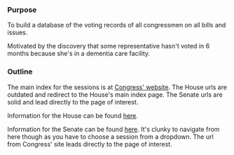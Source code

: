 ### Purpose
To build a database of the voting records of all congressmen on all bills and issues.

Motivated by the discovery that some representative hasn't voted in 6 months because she's in a dementia care facility.

### Outline
 The main index for the sessions is at [Congress' website](https://www.congress.gov/roll-call-votes).  The House urls are outdated and redirect to the House's main index page.  The Senate urls are solid and lead directly to the page of interest.

Information for the House can be found [here](https://clerk.house.gov/Votes).

Information for the Senate can be found [here](https://www.senate.gov/legislative/votes_new.htm).  It's clunky to navigate from here though as you have to choose a session from a dropdown.  The url from Congress' site leads directly to the page of interest.